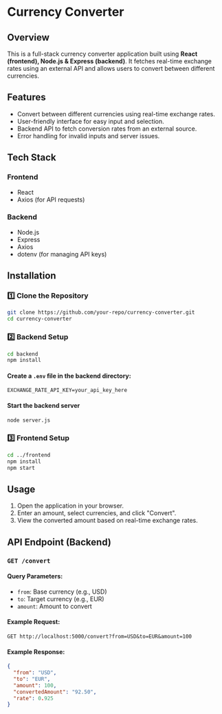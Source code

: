 # Currency Converter

## Overview
This is a full-stack currency converter application built using **React (frontend), Node.js & Express (backend)**. It fetches real-time exchange rates using an external API and allows users to convert between different currencies.

## Features
- Convert between different currencies using real-time exchange rates.
- User-friendly interface for easy input and selection.
- Backend API to fetch conversion rates from an external source.
- Error handling for invalid inputs and server issues.

## Tech Stack
### Frontend
- React
- Axios (for API requests)

### Backend
- Node.js
- Express
- Axios
- dotenv (for managing API keys)

## Installation
### 1️⃣ Clone the Repository
```sh
git clone https://github.com/your-repo/currency-converter.git
cd currency-converter
```

### 2️⃣ Backend Setup
```sh
cd backend
npm install
```

#### Create a `.env` file in the backend directory:
```
EXCHANGE_RATE_API_KEY=your_api_key_here
```

#### Start the backend server
```sh
node server.js
```

### 3️⃣ Frontend Setup
```sh
cd ../frontend
npm install
npm start
```

## Usage
1. Open the application in your browser.
2. Enter an amount, select currencies, and click "Convert".
3. View the converted amount based on real-time exchange rates.

## API Endpoint (Backend)
### `GET /convert`
#### Query Parameters:
- `from`: Base currency (e.g., USD)
- `to`: Target currency (e.g., EUR)
- `amount`: Amount to convert

#### Example Request:
```
GET http://localhost:5000/convert?from=USD&to=EUR&amount=100
```

#### Example Response:
```json
{
  "from": "USD",
  "to": "EUR",
  "amount": 100,
  "convertedAmount": "92.50",
  "rate": 0.925
}
